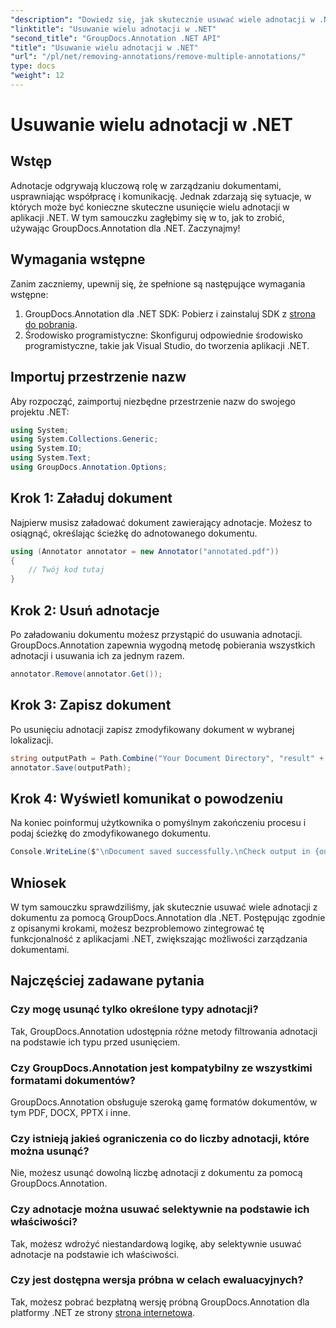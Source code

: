 ```yaml
---
"description": "Dowiedz się, jak skutecznie usuwać wiele adnotacji w .NET za pomocą GroupDocs.Annotation. Postępuj zgodnie z naszym samouczkiem krok po kroku, aby zapewnić bezproblemową integrację z aplikacjami."
"linktitle": "Usuwanie wielu adnotacji w .NET"
"second_title": "GroupDocs.Annotation .NET API"
"title": "Usuwanie wielu adnotacji w .NET"
"url": "/pl/net/removing-annotations/remove-multiple-annotations/"
type: docs
"weight": 12
---
```


# Usuwanie wielu adnotacji w .NET

## Wstęp
Adnotacje odgrywają kluczową rolę w zarządzaniu dokumentami, usprawniając współpracę i komunikację. Jednak zdarzają się sytuacje, w których może być konieczne skuteczne usunięcie wielu adnotacji w aplikacji .NET. W tym samouczku zagłębimy się w to, jak to zrobić, używając GroupDocs.Annotation dla .NET. Zaczynajmy!
## Wymagania wstępne
Zanim zaczniemy, upewnij się, że spełnione są następujące wymagania wstępne:
1. GroupDocs.Annotation dla .NET SDK: Pobierz i zainstaluj SDK z [strona do pobrania](https://releases.groupdocs.com/annotation/net/).
2. Środowisko programistyczne: Skonfiguruj odpowiednie środowisko programistyczne, takie jak Visual Studio, do tworzenia aplikacji .NET.

## Importuj przestrzenie nazw
Aby rozpocząć, zaimportuj niezbędne przestrzenie nazw do swojego projektu .NET:
```csharp
using System;
using System.Collections.Generic;
using System.IO;
using System.Text;
using GroupDocs.Annotation.Options;
```
## Krok 1: Załaduj dokument
Najpierw musisz załadować dokument zawierający adnotacje. Możesz to osiągnąć, określając ścieżkę do adnotowanego dokumentu.
```csharp
using (Annotator annotator = new Annotator("annotated.pdf"))
{
    // Twój kod tutaj
}
```
## Krok 2: Usuń adnotacje
Po załadowaniu dokumentu możesz przystąpić do usuwania adnotacji. GroupDocs.Annotation zapewnia wygodną metodę pobierania wszystkich adnotacji i usuwania ich za jednym razem.
```csharp
annotator.Remove(annotator.Get());
```
## Krok 3: Zapisz dokument
Po usunięciu adnotacji zapisz zmodyfikowany dokument w wybranej lokalizacji.
```csharp
string outputPath = Path.Combine("Your Document Directory", "result" + Path.GetExtension("input.pdf"));
annotator.Save(outputPath);
```
## Krok 4: Wyświetl komunikat o powodzeniu
Na koniec poinformuj użytkownika o pomyślnym zakończeniu procesu i podaj ścieżkę do zmodyfikowanego dokumentu.
```csharp
Console.WriteLine($"\nDocument saved successfully.\nCheck output in {outputPath}.");
```

## Wniosek
W tym samouczku sprawdziliśmy, jak skutecznie usuwać wiele adnotacji z dokumentu za pomocą GroupDocs.Annotation dla .NET. Postępując zgodnie z opisanymi krokami, możesz bezproblemowo zintegrować tę funkcjonalność z aplikacjami .NET, zwiększając możliwości zarządzania dokumentami.
## Najczęściej zadawane pytania
### Czy mogę usunąć tylko określone typy adnotacji?
Tak, GroupDocs.Annotation udostępnia różne metody filtrowania adnotacji na podstawie ich typu przed usunięciem.
### Czy GroupDocs.Annotation jest kompatybilny ze wszystkimi formatami dokumentów?
GroupDocs.Annotation obsługuje szeroką gamę formatów dokumentów, w tym PDF, DOCX, PPTX i inne.
### Czy istnieją jakieś ograniczenia co do liczby adnotacji, które można usunąć?
Nie, możesz usunąć dowolną liczbę adnotacji z dokumentu za pomocą GroupDocs.Annotation.
### Czy adnotacje można usuwać selektywnie na podstawie ich właściwości?
Tak, możesz wdrożyć niestandardową logikę, aby selektywnie usuwać adnotacje na podstawie ich właściwości.
### Czy jest dostępna wersja próbna w celach ewaluacyjnych?
Tak, możesz pobrać bezpłatną wersję próbną GroupDocs.Annotation dla platformy .NET ze strony [strona internetowa](https://releases.groupdocs.com/annotation/net/).